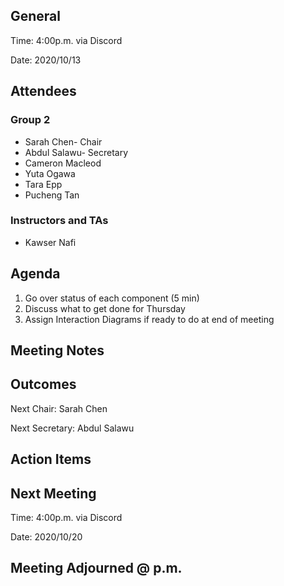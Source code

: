 ## General

Time: 4:00p.m. via Discord

Date: 2020/10/13

## Attendees
### Group 2
* Sarah Chen- Chair
* Abdul Salawu- Secretary
* Cameron Macleod
* Yuta Ogawa
* Tara Epp
* Pucheng Tan

### Instructors and TAs
* Kawser Nafi

## Agenda

1. Go over status of each component (5 min)
2. Discuss what to get done for Thursday
3. Assign Interaction Diagrams if ready to do at end of meeting

## Meeting Notes

## Outcomes
Next Chair: Sarah Chen

Next Secretary: Abdul Salawu

## Action Items

## Next Meeting

Time: 4:00p.m. via Discord

Date: 2020/10/20

## Meeting Adjourned @ p.m.